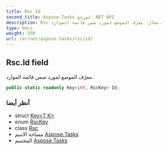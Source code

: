 ```yaml
---
title: Rsc.Id
second_title: Aspose.Tasks لمرجع .NET API
description: Rsc مجال. معرّف الموضع لمورد ضمن قائمة الموارد.
type: docs
weight: 350
url: /ar/net/aspose.tasks/rsc/id/
---
```

## Rsc.Id field

معرّف الموضع لمورد ضمن قائمة الموارد.

```csharp
public static readonly Key<int, RscKey> Id;
```

### أنظر أيضا

* struct [Key&lt;T,K&gt;](../../key-2/)
* enum [RscKey](../../rsckey/)
* class [Rsc](../)
* مساحة الاسم [Aspose.Tasks](../../rsc/)
* المجسم [Aspose.Tasks](../../../)


